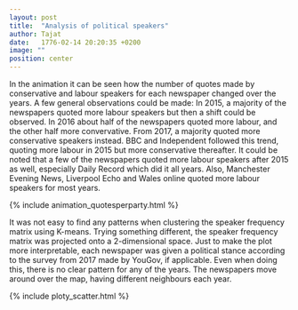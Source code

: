 ```yaml
---
layout: post
title:  "Analysis of political speakers"
author: Tajat
date:   1776-02-14 20:20:35 +0200
image: ""
position: center
---
```

In the animation it can be seen how the number of quotes made by conservative and labour speakers for each newspaper changed over the years. A few general observations could be made: In 2015, a majority of the newspapers quoted more labour speakers but then a shift could be observed. In 2016 about half of the newspapers quoted more labour, and the other half more convervative. From 2017, a majority quoted more conservative speakers instead.  BBC and Independent followed this trend, quoting more labour in 2015 but more conservative thereafter. It could be noted that a few of the newspapers quoted more labour speakers after 2015 as well, especially Daily Record which did it all years. Also, Manchester Evening News, Liverpool Echo and Wales online quoted more labour speakers for most years. 

{% include animation_quotesperparty.html %}

 It was not easy to find any patterns when clustering the speaker frequency matrix using K-means. Trying something different, the speaker frequency matrix was projected onto a 2-dimensional space. Just to make the plot more interpretable, each newspaper was given a political stance according to the survey from 2017 made by YouGov, if applicable. Even when doing this, there is no clear pattern for any of the years. The newspapers move around over the map, having different neighbours each year.


{% include ploty_scatter.html %}

<!--more-->